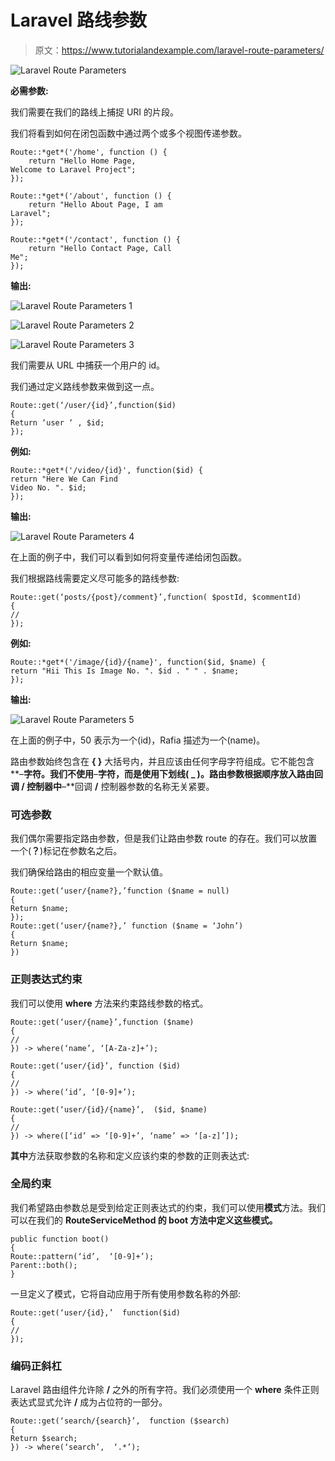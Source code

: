 # Laravel 路线参数

> 原文：<https://www.tutorialandexample.com/laravel-route-parameters/>

![Laravel Route Parameters](img/1a000ef3f1e85d0caadc4346c866ecdb.png)

**必需参数:**

我们需要在我们的路线上捕捉 URI 的片段。

我们将看到如何在闭包函数中通过两个或多个视图传递参数。

```
Route::*get*('/home', function () {
    return "Hello Home Page,
Welcome to Laravel Project";
});

Route::*get*('/about', function () {
    return "Hello About Page, I am
Laravel";
});

Route::*get*('/contact', function () {
    return "Hello Contact Page, Call
Me";
});
```

**输出:**

![Laravel Route Parameters 1](img/e392faff2875b361b211e18229057003.png)

![Laravel Route Parameters 2](img/ce40d7a6200aad4290f491dca87a0ede.png)

![Laravel Route Parameters 3](img/4d34650cffb93e87eb3fa1e4529a3921.png)

我们需要从 URL 中捕获一个用户的 id。

我们通过定义路线参数来做到这一点。

```
Route::get(‘/user/{id}’,function($id)
{ 
Return ‘user ‘ , $id;
}); 
```

**例如:**

```
Route::*get*('/video/{id}', function($id) {
return "Here We Can Find
Video No. ". $id;
});
```

**输出:**

![Laravel Route Parameters 4](img/306b0bc93a8eb8eef7a7bdd5168ba447.png)

在上面的例子中，我们可以看到如何将变量传递给闭包函数。

我们根据路线需要定义尽可能多的路线参数:

```
Route::get(‘posts/{post}/comment}’,function( $postId, $commentId)
{
//
});
```

**例如:**

```
Route::*get*('/image/{id}/{name}', function($id, $name) {
return "Hii This Is Image No. ". $id . " " . $name;
});
```

**输出:**

![Laravel Route Parameters 5](img/eb83ad7b97bba24d77b87e8d4b524e3d.png)

在上面的例子中，50 表示为一个(id)，Rafia 描述为一个(name)。

路由参数始终包含在 **{ }** 大括号内，并且应该由任何字母字符组成。它不能包含**–**字符。我们不使用**–**字符，而是使用下划线( **_** )。路由参数根据顺序放入路由回调 **/** 控制器中**–**回调 **/** 控制器参数的名称无关紧要。

### 可选参数

我们偶尔需要指定路由参数，但是我们让路由参数 route 的存在。我们可以放置一个(**？**)标记在参数名之后。

我们确保给路由的相应变量一个默认值。

```
Route::get(‘user/{name?},’function ($name = null)
{
Return $name;
});
Route::get(‘user/{name?},’ function ($name = ‘John’)
{
Return $name;
}) 
```

### 正则表达式约束

我们可以使用 **where** 方法来约束路线参数的格式。

```
Route::get(‘user/{name}’,function ($name)
{
//
}) -> where(‘name’, ‘[A-Za-z]+’);

Route::get(‘user/{id}’, function ($id)
{
//
}) -> where(‘id’, ‘[0-9]+’);

Route::get(‘user/{id}/{name}’,  ($id, $name)
{
//
}) -> where([‘id’ => ‘[0-9]+’, ‘name’ => ‘[a-z]’]); 
```

**其中**方法获取参数的名称和定义应该约束的参数的正则表达式:

### 全局约束

我们希望路由参数总是受到给定正则表达式的约束，我们可以使用**模式**方法。我们可以在我们的 **RouteServiceMethod 的 **boot** 方法中定义这些模式。**

```
public function boot()
{
Route::pattern(‘id’,  ‘[0-9]+’); 
Parent::both(); 
}
```

一旦定义了模式，它将自动应用于所有使用参数名称的外部:

```
Route::get(‘user/{id},’  function($id)
{
//
});
```

### 编码正斜杠

Laravel 路由组件允许除 **/** 之外的所有字符。我们必须使用一个 **where** 条件正则表达式显式允许 **/** 成为占位符的一部分。

```
Route::get(‘search/{search}’,  function ($search)
{
Return $search;
}) -> where(‘search’,  ‘.*’);  
```